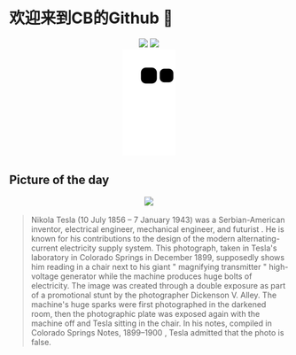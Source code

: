 
# 欢迎来到CB的Github 👋

<div align="center">
  <img height="137px" src="https://github-readme-stats.vercel.app/api?username=SuperCB&show_icons=true&theme=radical" />
  <img height="137px" src="https://github-readme-stats.vercel.app/api/top-langs/?username=SuperCB&hide_title=true&hide_border=true&layout=compact&langs_count=6&text_color=000&icon_color=fff" />
</div>


<div align="center">
    <img src="./contribution-snake/github-contribution-grid-snake.svg" />
</div>



## Picture of the day
<div align="center">
  <img width=400px src="https://upload.wikimedia.org/wikipedia/commons/thumb/5/5c/Nikola_Tesla%2C_with_his_equipment_Wellcome_M0014782_-_restoration2.jpg/750px-Nikola_Tesla%2C_with_his_equipment_Wellcome_M0014782_-_restoration2.jpg" />
</div>

>Nikola Tesla  (10 July 1856 – 7 January 1943) was a Serbian-American inventor, electrical engineer, mechanical engineer, and  futurist . He is known for his contributions to the design of the modern  alternating-current  electricity supply system. This photograph, taken in Tesla's laboratory in  Colorado Springs  in December 1899, supposedly shows him reading in a chair next to his giant " magnifying transmitter " high-voltage generator while the machine produces huge bolts of electricity. The image was created through a  double exposure  as part of a promotional stunt by the photographer Dickenson V. Alley. The machine's huge sparks were first photographed in the darkened room, then the photographic plate was exposed again with the machine off and Tesla sitting in the chair. In his notes, compiled in  Colorado Springs Notes, 1899–1900 , Tesla admitted that the photo is false.


